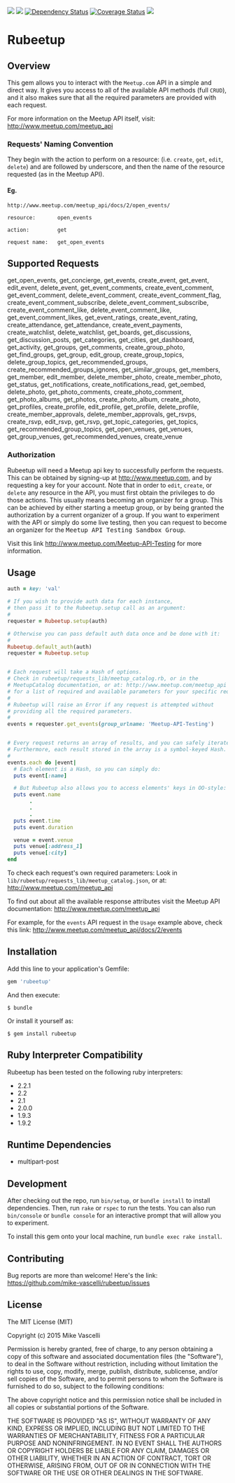 <a href="https://travis-ci.org/mike-vascelli/rubeetup"><img src="https://travis-ci.org/mike-vascelli/rubeetup.svg?branch=master"/></a>
<a href="https://codeclimate.com/github/mike-vascelli/rubeetup"><img src="https://codeclimate.com/github/mike-vascelli/rubeetup/badges/gpa.svg" /></a>
<a href='https://gemnasium.com/mike-vascelli/rubeetup'><img src="https://gemnasium.com/mike-vascelli/rubeetup.svg" alt="Dependency Status" /></a>
<a href='https://coveralls.io/r/mike-vascelli/rubeetup'><img src='https://coveralls.io/repos/mike-vascelli/rubeetup/badge.svg' alt='Coverage Status' /></a>
<a href="https://inch-ci.org/github/mike-vascelli/rubeetup"><img src="http://inch-ci.org/github/mike-vascelli/rubeetup.svg?branch=master"/></a>


# Rubeetup

## Overview

This gem allows you to interact with the `Meetup.com` API in a simple and direct way. It gives you access to all of the available API methods (full `CRUD`), and it also makes sure that all the required parameters are provided with each request.

For more information on the Meetup API itself, visit: http://www.meetup.com/meetup_api


### Requests' Naming Convention

They begin with the action to perform on a resource: (i.e. `create`, `get`, `edit`, `delete`) and are followed by underscore, and then the name of the resource requested (as in the Meetup API).
#### Eg.
    http://www.meetup.com/meetup_api/docs/2/open_events/

    resource:       open_events

    action:         get

    request name:   get_open_events


## Supported Requests

get_open_events,   get_concierge,   get_events,   create_event,   get_event,   edit_event,   delete_event,   get_event_comments,   create_event_comment,   get_event_comment,   delete_event_comment,   create_event_comment_flag,   create_event_comment_subscribe,   delete_event_comment_subscribe,   create_event_comment_like,   delete_event_comment_like,   get_event_comment_likes,   get_event_ratings,   create_event_rating,   create_attendance,   get_attendance,   create_event_payments,   create_watchlist,   delete_watchlist,   get_boards,   get_discussions,   get_discussion_posts,   get_categories,   get_cities,   get_dashboard,   get_activity,   get_groups,   get_comments,   create_group_photo,   get_find_groups,   get_group,   edit_group,   create_group_topics,   delete_group_topics,   get_recommended_groups,   create_recommended_groups_ignores,   get_similar_groups,   get_members,   get_member,   edit_member,   delete_member_photo,   create_member_photo,   get_status,   get_notifications,   create_notifications_read,   get_oembed,   delete_photo,   get_photo_comments,   create_photo_comment,   get_photo_albums,   get_photos,   create_photo_album,   create_photo,   get_profiles,   create_profile,   edit_profile,   get_profile,   delete_profile,   create_member_approvals,   delete_member_approvals,   get_rsvps,   create_rsvp,   edit_rsvp,   get_rsvp,   get_topic_categories,   get_topics,   get_recommended_group_topics,   get_open_venues,   get_venues,   get_group_venues,   get_recommended_venues,   create_venue

### Authorization
Rubeetup will need a Meetup api key to successfully perform the requests. This can be obtained by signing-up at http://www.meetup.com, and by requesting a key for your account.
Note that in order to `edit`, `create`, or `delete` any resource in the API, you must first obtain the privileges to do those actions. This usually means becoming an organizer for a group. This can be achieved by either starting a meetup group, or by being granted the authorization by a current organizer of a group. If you want to experiment with the API or simply do some live testing, then you can request to become an organizer for the <tt>Meetup API Testing Sandbox Group</tt>.

Visit this link http://www.meetup.com/Meetup-API-Testing for more information.

## Usage

```ruby
auth = key: 'val'

# If you wish to provide auth data for each instance,
# then pass it to the Rubeetup.setup call as an argument:
#
requester = Rubeetup.setup(auth)

# Otherwise you can pass default auth data once and be done with it:
#
Rubeetup.default_auth(auth)
requester = Rubeetup.setup


# Each request will take a Hash of options.
# Check in rubeetup/requests_lib/meetup_catalog.rb, or in the
# MeetupCatalog documentation, or at: http://www.meetup.com/meetup_api
# for a list of required and available parameters for your specific request.
#
# Rubeetup will raise an Error if any request is attempted without
# providing all the required parameters.
#
events = requester.get_events(group_urlname: 'Meetup-API-Testing')


# Every request returns an array of results, and you can safely iterate over them.
# Furthermore, each result stored in the array is a symbol-keyed Hash.
#
events.each do |event|
  # Each element is a Hash, so you can simply do:
  puts event[:name]

  # But Rubeetup also allows you to access elements' keys in OO-style:
  puts event.name
       .
       .
       .
  puts event.time
  puts event.duration

  venue = event.venue
  puts venue[:address_1]
  puts venue[:city]
end
```
To check each request's own required parameters:
Look in `lib/rubeetup/requests_lib/meetup_catalog.json`, or at: http://www.meetup.com/meetup_api

To find out about all the available response attributes visit the Meetup API documentation:
http://www.meetup.com/meetup_api

For example, for the `events` API request in the `Usage` example above, check this link:
http://www.meetup.com/meetup_api/docs/2/events






## Installation

Add this line to your application's Gemfile:

```ruby
gem 'rubeetup'
```

And then execute:

    $ bundle

Or install it yourself as:

    $ gem install rubeetup

## Ruby Interpreter Compatibility

Rubeetup has been tested on the following ruby interpreters:

- 2.2.1
- 2.2
- 2.1
- 2.0.0
- 1.9.3
- 1.9.2

## Runtime Dependencies

- multipart-post

## Development

After checking out the repo, run `bin/setup`, or `bundle install` to install dependencies. Then, run `rake` or `rspec` to run the tests. You can also run `bin/console` or `bundle console` for an interactive prompt that will allow you to experiment.

To install this gem onto your local machine, run `bundle exec rake install`.

## Contributing

Bug reports are more than welcome! Here's the link: https://github.com/mike-vascelli/rubeetup/issues


## License

The MIT License (MIT)

Copyright (c) 2015 Mike Vascelli

Permission is hereby granted, free of charge, to any person obtaining a copy
of this software and associated documentation files (the "Software"), to deal
in the Software without restriction, including without limitation the rights
to use, copy, modify, merge, publish, distribute, sublicense, and/or sell
copies of the Software, and to permit persons to whom the Software is
furnished to do so, subject to the following conditions:

The above copyright notice and this permission notice shall be included in
all copies or substantial portions of the Software.

THE SOFTWARE IS PROVIDED "AS IS", WITHOUT WARRANTY OF ANY KIND, EXPRESS OR
IMPLIED, INCLUDING BUT NOT LIMITED TO THE WARRANTIES OF MERCHANTABILITY,
FITNESS FOR A PARTICULAR PURPOSE AND NONINFRINGEMENT. IN NO EVENT SHALL THE
AUTHORS OR COPYRIGHT HOLDERS BE LIABLE FOR ANY CLAIM, DAMAGES OR OTHER
LIABILITY, WHETHER IN AN ACTION OF CONTRACT, TORT OR OTHERWISE, ARISING FROM,
OUT OF OR IN CONNECTION WITH THE SOFTWARE OR THE USE OR OTHER DEALINGS IN
THE SOFTWARE.

